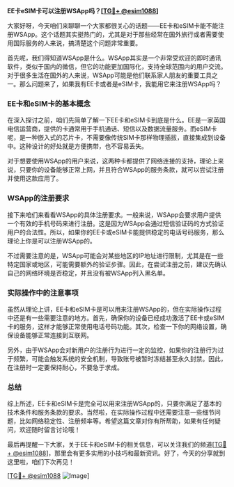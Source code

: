 **EE卡eSIM卡可以注册WSApp吗？[[TG💪+ @esim1088](https://t.me/s/esim1088)]**

大家好呀，今天咱们来聊聊一个大家都很关心的话题——EE卡和eSIM卡能不能注册WSApp。这个话题其实挺热门的，尤其是对于那些经常在国外旅行或者需要使用国际服务的人来说，搞清楚这个问题非常重要。

首先呢，我们得知道WSApp是什么。WSApp其实是一个非常受欢迎的即时通讯软件，类似于国内的微信，但它的功能更加国际化，支持全球范围内的用户交流。对于很多生活在国外的人来说，WSApp可能是他们联系家人朋友的重要工具之一。那么问题来了，如果我有EE卡或者是eSIM卡，我能用它来注册WSApp吗？

### EE卡和eSIM卡的基本概念

在深入探讨之前，咱们先简单了解一下EE卡和eSIM卡到底是什么。EE是一家英国电信运营商，提供的卡通常用于手机通话、短信以及数据流量服务。而eSIM卡呢，是一种嵌入式的芯片卡，不需要像传统SIM卡那样物理插拔，直接集成到设备中。这种设计的好处就是方便携带，也不容易丢失。

对于想要使用WSApp的用户来说，这两种卡都提供了网络连接的支持，理论上来说，只要你的设备能够正常上网，并且符合WSApp的服务条款，就可以尝试注册并使用这款应用了。

### WSApp的注册要求

接下来咱们来看看WSApp的具体注册要求。一般来说，WSApp会要求用户提供一个有效的手机号码来进行注册。这是因为WSApp会通过短信验证码的方式验证用户的合法性。所以，如果你的EE卡或eSIM卡能提供稳定的电话号码服务，那么理论上你是可以注册WSApp的。

不过需要注意的是，WSApp可能会对某些地区的IP地址进行限制，尤其是在一些特定国家或地区，可能需要额外的验证步骤。因此，在尝试注册之前，建议先确认自己的网络环境是否稳定，并且没有被WSApp列入黑名单。

### 实际操作中的注意事项

虽然从理论上讲，EE卡和eSIM卡是可以用来注册WSApp的，但在实际操作过程中还是有一些需要注意的地方。首先，确保你的设备已经成功激活了EE卡或eSIM卡的服务，这样才能够正常使用电话号码功能。其次，检查一下你的网络设置，确保设备能够正常连接到互联网。

另外，由于WSApp会对新用户的注册行为进行一定的监控，如果你的注册行为过于频繁，可能会触发系统的安全机制，导致账号被暂时冻结甚至永久封禁。因此，在注册时一定要保持耐心，不要急于求成。

### 总结

综上所述，EE卡和eSIM卡是完全可以用来注册WSApp的，只要你满足了基本的技术条件和服务条款的要求。当然啦，在实际操作过程中还需要注意一些细节问题，比如网络稳定性、注册频率等。希望这篇文章对你有所帮助，如果有任何疑问，欢迎随时留言讨论哦！

最后再提醒一下大家，关于EE卡和eSIM卡的相关信息，可以关注我们的频道[[TG💪+ @esim1088](https://t.me/s/esim1088)]，那里会有更多实用的小技巧和最新资讯。好了，今天的分享就到这里啦，咱们下次再见！

[[TG💪+ @esim1088](https://t.me/s/esim1088) ![Image](https://i.postimg.cc/4NQfJmqS/Snipaste-2025-05-13-00-14-12.png)]